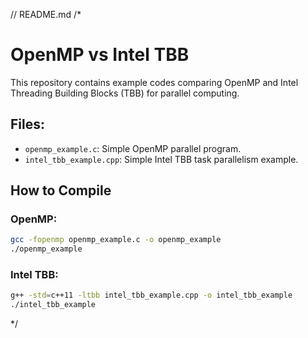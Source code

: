// README.md
/*
# OpenMP vs Intel TBB

This repository contains example codes comparing OpenMP and Intel Threading Building Blocks (TBB) for parallel computing.

## Files:
- `openmp_example.c`: Simple OpenMP parallel program.
- `intel_tbb_example.cpp`: Simple Intel TBB task parallelism example.

## How to Compile
### OpenMP:
```sh
gcc -fopenmp openmp_example.c -o openmp_example
./openmp_example
```

### Intel TBB:
```sh
g++ -std=c++11 -ltbb intel_tbb_example.cpp -o intel_tbb_example
./intel_tbb_example
```
*/
